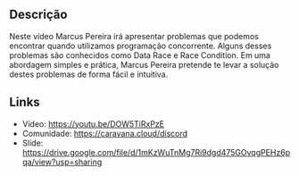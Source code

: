 ## Descrição

Neste vídeo Marcus Pereira irá apresentar problemas que podemos encontrar quando utilizamos programação concorrente. Alguns desses problemas são conhecidos como Data Race e Race Condition. Em uma abordagem simples e prática, Marcus Pereira pretende te levar a solução destes problemas de forma fácil e intuitiva.

## Links

- Vídeo: https://youtu.be/DOW5TiRxPzE
- Comunidade: https://caravana.cloud/discord
- Slide: https://drive.google.com/file/d/1mKzWuTnMg7Ri9dgd475GOvqgPEHz6pqa/view?usp=sharing